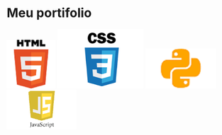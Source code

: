 
<h1 color=blue>Meu portifolio</h1>
<div  >
    
  
<img  height='110px' id="m1" src="./img/htm.png">
<img  id="m2" height='135px' src="./img/css.png">
<img    id="m4"  height='90px' src="./img/py-removebg-preview.png">
<img    id="m3" height='90px' src="./img/js-removebg-preview.png">
</div>
